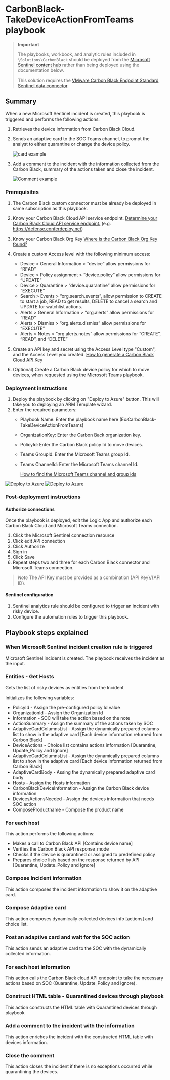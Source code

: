 # CarbonBlack-TakeDeviceActionFromTeams playbook

> **Important**
>
> The playbooks, workbook, and analytic rules included in `\Solutions\CarbonBlack` should be deployed from the [Microsoft Sentinel content hub]('https://docs.microsoft.com/azure/sentinel/sentinel-solutions-deploy#install-or-update-a-solution') rather than being deployed using the documentation below.
>
> This solution requires the [VMware Carbon Black Endpoint Standard Sentinel data connector]('https://docs.microsoft.com/azure/sentinel/data-connectors-reference#vmware-carbon-black-endpoint-standard-preview').
>

## Summary

 When a new Microsoft Sentinel incident is created, this playbook is triggered and performs the following actions:

 1. Retrieves the device information from Carbon Black Cloud.
 2. Sends an adaptive card to the SOC Teams channel, to prompt the analyst to either quarantine or change the device policy.

    ![card example](./images/adaptiveCard.png)

 3. Add a comment to the incident with the information collected from the Carbon Black, summary of the actions taken and close the incident.

     ![Comment example](./images/IncidentComment.png)

### Prerequisites

1. The Carbon Black custom connector must be already be deployed in same subscription as this playbook.
2. Know your Carbon Black Cloud API service endpoint. [Determine your Carbon Black Cloud API service endpoint.](https://developer.carbonblack.com/reference/carbon-black-cloud/authentication/#building-your-base-urls) (e.g. https://defense.conferdeploy.net)
3. Know your Carbon Black Org Key [Where is the Carbon Black Org Key found?](https://community.carbonblack.com/t5/Knowledge-Base/Carbon-Black-Cloud-Where-is-the-Org-Key-Found/ta-p/80970)
4. Create a custom Access level with the following minimum access:

   * Device > General Information > “device” allow permissions for “READ”
   * Device > Policy assignment > “device.policy” allow permissions for “UPDATE”
   * Device > Quarantine > “device.quarantine” allow permissions for “EXECUTE”
   * Search > Events > “org.search.events”, allow permission to CREATE to start a job, READ to get results, DELETE to cancel a search and UPDATE for watchlist actions.
   * Alerts > General Information > “org.alerts” allow permissions for “READ”
   * Alerts > Dismiss > “org.alerts.dismiss” allow permissions for “EXECUTE”
   * Alerts > Notes > “org.alerts.notes” allow permissions for “CREATE”, “READ”, and “DELETE”
  
5. Create an API key and secret using the Access Level type "Custom", and the Access Level you created. [How to generate a Carbon Black Cloud API Key](https://developer.carbonblack.com/reference/carbon-black-cloud/authentication/#creating-an-api-key)
6. (Optional) Create a Carbon Black device policy for which to move devices, when requested using the Microsoft Teams playbook.

### Deployment instructions

1. Deploy the playbook by clicking on "Deploy to Azure" button. This will take you to deploying an ARM Template wizard.
2. Enter the required parameters:
   - Playbook Name: Enter the playbook name here (Ex:CarbonBlack-TakeDeviceActionFromTeams)
   - OrganizationKey: Enter the Carbon Back organization key.
   - PolicyId: Enter the Carbon Black policy Id to move devices.
   - Teams GroupId: Enter the Microsoft Teams group Id.
   - Teams ChannelId: Enter the Microsoft Teams channel Id.
  
      [How to find the Microsoft Teams channel and group ids](https://docs.microsoft.com/powershell/module/teams/get-teamchannel?view=teams-ps)
  
[![Deploy to Azure](https://aka.ms/deploytoazurebutton)](https://portal.azure.com/#create/Microsoft.Template/uri/https%3A%2F%2Fraw.githubusercontent.com%2FAzure%2FAzure-Sentinel%2Fmaster%2FSolutions%2FCarbonBlack%2FPlaybooks%2FCarbonBlack-TakeDeviceActionFromTeams%2Fazuredeploy.json) [![Deploy to Azure](https://aka.ms/deploytoazuregovbutton)](https://portal.azure.us/#create/Microsoft.Template/uri/https%3A%2F%2Fraw.githubusercontent.com%2FAzure%2FAzure-Sentinel%2Fmaster%2FSolutions%2FCarbonBlack%2FPlaybooks%2FCarbonBlack-TakeDeviceActionFromTeams%2Fazuredeploy.json)

### Post-deployment instructions

#### Authorize connections

Once the playbook is deployed, edit the Logic App and authorize each Carbon Black Cloud and Microsoft Teams connection.

1. Click the Microsoft Sentinel connection resource
2. Click edit API connection
3. Click Authorize
4. Sign in
5. Click Save
6. Repeat steps two and three for each Carbon Black connector and Microsoft Teams connection.

> *Note*
> The API Key must be provided as a combination {API Key}/{API ID}.

#### Sentinel configuration

1. Sentinel analytics rule should be configured to trigger an incident with risky device.
2. Configure the automation rules to trigger this playbook.

## Playbook steps explained

### When Microsoft Sentinel incident creation rule is triggered

Microsoft Sentinel incident is created. The playbook receives the incident as the input.

### Entities - Get Hosts

Gets the list of risky devices as entities from the Incident

Initializes the following variables:

- PolicyId - Assign the pre-configured policy Id value
- OrganizationId - Assign the Organization Id
- Information - SOC will take the action based on the note
- ActionSummary - Assign the summary of the actions taken by SOC
- AdaptiveCardColumnsList - Assign the dynamically prepared columns list to show in the adaptive card [Each device information returned from Carbon Black]
- DeviceActions - Choice list contains actions information [Quarantine, Update_Policy and Ignore]
- AdaptiveCardColumnsList - Assign the dynamically prepared columns list to show in the adaptive card [Each device information returned from Carbon Black]
- AdaptiveCardBody - Assing the dynamically prepared adaptive card body
- Hosts - Assign the Hosts information 
- CarbonBlackDeviceInformation - Assign the Carbon Black device information
- DevicesActionsNeeded - Assign the devices information that needs SOC action
- ComposeProductname - Compose the product name

### For each host

This action performs the following actions:

- Makes a call to Carbon Black API [Contains device name]
- Verifies the Carbon Black API response_mode
- Checks if the device is quarantined or assigned to predefined policy
- Prepares choice lists based on the response returned by API [Quarantine, Update_Policy and Ignore]

### Compose Incident information

This action composes the incident information to show it on the adaptive card.

### Compose Adaptive card

This action composes dynamically collected devices info [actions] and choice list.

### Post an adaptive card and wait for the SOC action

This action sends an adaptive card to the SOC with the dynamically collected information.

### For each host information

This action calls the Carbon Black cloud API endpoint to take the necessary actions based on SOC (Quarantine, Update_Policy and Ignore).

### Construct HTML table - Quarantined devices through playbook

This action constructs the HTML table with Quarantined devices through playbook

### Add a comment to the incident with the information

This action enriches the incident with the constructed HTML table with devices information.

### Close the comment

This action closes the incident if there is no exceptions occurred while quarantining the devices.
